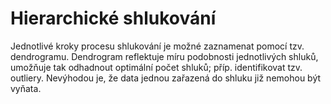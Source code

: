 # Hierarchické shlukování
Jednotlivé kroky procesu shlukování je možné zaznamenat pomocí tzv. dendrogramu. Dendrogram reflektuje míru podobnosti jednotlivých shluků, umožňuje tak odhadnout optimální počet shluků; příp. identifikovat tzv. outliery. Nevýhodou je, že data jednou zařazená do shluku již nemohou být vyňata.